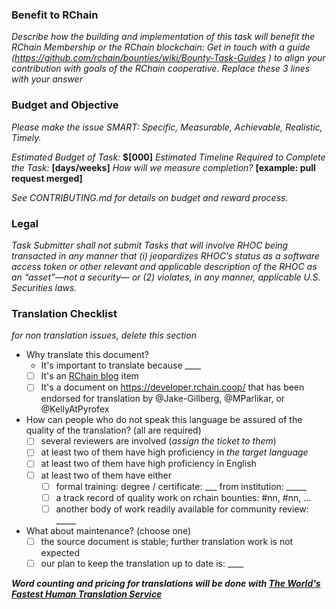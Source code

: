 ### Benefit to RChain

*Describe how the building and implementation of this task will benefit the RChain Membership or the RChain blockchain:*
*Get in touch with a guide (https://github.com/rchain/bounties/wiki/Bounty-Task-Guides ) to align your contribution with goals of the RChain cooperative.*
*Replace these 3 lines with your answer*


### Budget and Objective

*Please make the issue SMART: Specific, Measurable, Achievable, Realistic, Timely.*

_Estimated Budget of Task:_ **$[000]**
_Estimated Timeline Required to Complete the Task:_ **[days/weeks]**
_How will we measure completion?_ **[example: pull request merged]**

*See CONTRIBUTING.md for details on budget and reward process.*

### Legal

_Task Submitter shall not submit Tasks that will involve RHOC being transacted in any manner that (i) jeopardizes RHOC’s status as a software access token or other relevant and applicable description of the RHOC as an “asset”—not a security— or (2) violates, in any manner, applicable U.S. Securities laws._

### Translation Checklist

*for non translation issues, delete this section*

  - Why translate this document?
    - It's important to translate because ____
    - [ ] It's an [RChain blog](https://medium.com/rchain-cooperative) item
    - [ ] It's a document on https://developer.rchain.coop/ that has been endorsed
          for translation by @Jake-Gillberg, @MParlikar, or @KellyAtPyrofex 
  - How can people who do not speak this language be assured of the quality of the translation? (all are required)
    - [ ] several reviewers are involved (_assign the ticket to them_)
    - [ ] at least two of them have high proficiency in _the target language_
    - [ ] at least two of them have high proficiency in English
    - [ ] at least two of them have either
       - [ ] formal training: degree / certificate: ___ from institution: _____
       - [ ] a track record of quality work on rchain bounties: #nn, #nn, ...
       - [ ] another body of work readily available for community review: _____
  - What about maintenance? (choose one)
    - [ ] the source document is stable; further translation work is not expected
    - [ ] our plan to keep the translation up to date is: ____

_**Word counting and pricing for translations will be done with [The World's Fastest Human Translation Service](https://customer.stepes.com/instant-translation-quote/#)**_

